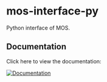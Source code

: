 # mos-interface-py

Python interface of MOS.

## Documentation

Click here to view the documentation:

[![Documentation](https://github.com/Fuinn/mos-interface-py/actions/workflows/documentation.yml/badge.svg?branch=main)](https://Fuinn.github.io/mos-interface-py)
